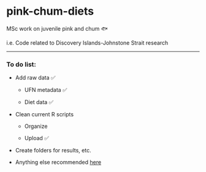 # pink-chum-diets

MSc work on juvenile pink and chum :fish:

i.e. Code related to Discovery Islands-Johnstone Strait research

___

### To do list:

* Add raw data :white_check_mark:

  * UFN metadata :white_check_mark:

  * Diet data :white_check_mark:

* Clean current R scripts

  * Organize
  
  * Upload :white_check_mark:

* Create folders for results, etc.

* Anything else recommended [here](https://journals.plos.org/ploscompbiol/article?id=10.1371/journal.pcbi.1005510)

